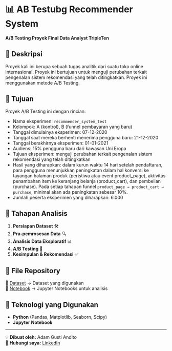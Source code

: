 # 📊 AB Testubg Recommender System
**A/B Testing Proyek Final Data Analyst TripleTen**

## 📌 Deskripsi
Proyek kali ini berupa sebuah tugas analitik dari suatu toko online internasional.󠀲󠀡󠀠󠀦󠀥󠀨󠀡󠀧󠀳󠀰 Proyek ini bertujuan untuk menguji perubahan terkait pengenalan sistem rekomendasi yang telah ditingkatkan󠀲󠀡󠀠󠀦󠀥󠀨󠀢󠀧󠀳. Proyek ini menggunakan metode A/B Testing. 

## 🎯 Tujuan
Proyek A/B Testing ini dengan rincian:
- Nama eksperimen:󠀲󠀡󠀠󠀦󠀥󠀨󠀢󠀡󠀳 `recommender_system_test`
- Kelompok: А (kontrol), B (funnel pembayaran yang baru)󠀲󠀡󠀠󠀦󠀥󠀨󠀢󠀢󠀳
- Tanggal dimulainya eksperimen: 07-12-2020󠀲󠀡󠀠󠀦󠀥󠀨󠀢󠀣󠀳
- Tanggal saat mereka berhenti menerima pengguna baru: 21-12-2020󠀲󠀡󠀠󠀦󠀥󠀨󠀢󠀤󠀳
- Tanggal berakhirnya eksperimen: 01-01-2021󠀲󠀡󠀠󠀦󠀥󠀨󠀢󠀥󠀳
- Audiens: 15% pengguna baru dari kawasan Uni Eropa󠀲󠀡󠀠󠀦󠀥󠀨󠀢󠀦󠀳
- Tujuan eksperimen: menguji perubahan terkait pengenalan sistem rekomendasi yang telah ditingkatkan󠀲󠀡󠀠󠀦󠀥󠀨󠀢󠀧󠀳
- Hasil yang diharapkan: dalam kurun waktu 14 hari setelah pendaftaran, para pengguna menunjukkan peningkatan dalam hal konversi ke tayangan halaman produk (peristiwa atau event product_page), aktivitas penambahan item ke keranjang belanja (product_cart), dan pembelian (purchase).󠀲󠀡󠀠󠀦󠀥󠀨󠀢󠀨󠀳󠀰 Pada setiap tahapan funnel `product_page → product_cart → purchase`, minimal akan ada peningkatan sebesar 10%.󠀲󠀡󠀠󠀦󠀥󠀨󠀢󠀩󠀳
- Jumlah peserta eksperimen yang diharapkan: 6.000󠀲󠀡󠀠󠀦󠀥󠀨󠀣󠀠󠀳

## 🔄 Tahapan Analisis
1. **Persiapan Dataset** 🛠️
2. **Pra-pemrosesan Data** 🔍
3. **Analisis Data Eksploratif** 📊
4. **A/B Testing** 📑
5. **Kesimpulan & Rekomendasi** ✅

## 📂 File Repository
📁 [Dataset](https://github.com/AdamGustiAndito/AB-Testing-Recommender-System/tree/main/datasets) → Dataset yang digunakan  
📁 [Notebook](https://github.com/AdamGustiAndito/AB-Testing-Recommender-System/blob/main/AB%20Testing%20Recommender%20System.ipynb) → Jupyter Notebooks untuk analisis 

## 📌 Teknologi yang Digunakan
- **Python** (Pandas, Matplotlib, Seaborn, Scipy)
- **Jupyter Notebook**

---
💡 **Dibuat oleh:** Adam Gusti Andito  
📧 **Hubungi saya:** [LinkedIn](https://www.linkedin.com/in/adam-gusti-andito-1b04721b0/)
